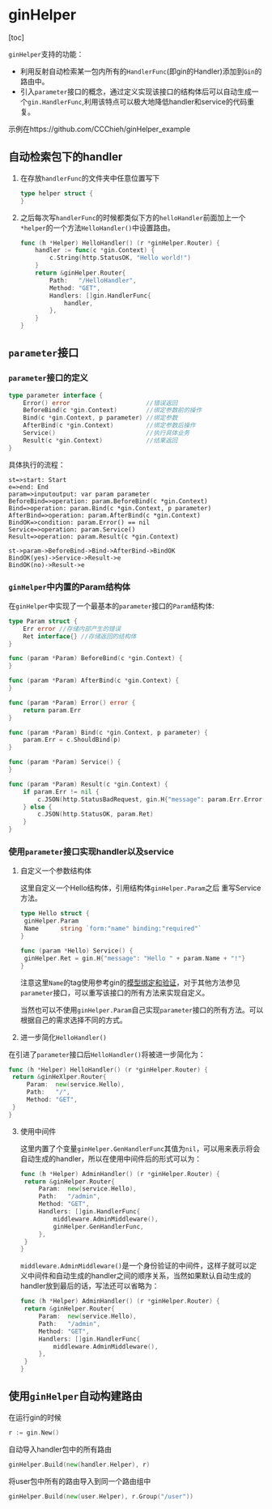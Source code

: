# ginHelper

[toc]

`ginHelper`支持的功能：

* 利用反射自动检索某一包内所有的`HandlerFunc`(即gin的Handler)添加到`Gin`的路由中。
* 引入`parameter`接口的概念，通过定义实现该接口的结构体后可以自动生成一个`gin.HandlerFunc`,利用该特点可以极大地降低handler和service的代码重复。

示例在https://github.com/CCChieh/ginHelper_example

## 自动检索包下的handler

1. 在存放`handlerFunc`的文件夹中任意位置写下
    ```go
    type helper struct {
    }
    ```
2. 之后每次写`handlerFunc`的时候都类似下方的`helloHandler`前面加上一个
    `*helper`的一个方法`HelloHandler()`中设置路由。

    ```go
    func (h *Helper) HelloHandler() (r *ginHelper.Router) {
        handler := func(c *gin.Context) {
            c.String(http.StatusOK, "Hello world!")
        }
        return &ginHelper.Router{
            Path:   "/HelloHandler",
            Method: "GET",
            Handlers: []gin.HandlerFunc{
                handler,
            },
        }
    }

    ```
## `parameter`接口

### `parameter`接口的定义

```go
type parameter interface {
	Error() error                     //错误返回
	BeforeBind(c *gin.Context)        //绑定参数前的操作
	Bind(c *gin.Context, p parameter) //绑定参数
	AfterBind(c *gin.Context)         //绑定参数后操作
	Service()                         //执行具体业务
	Result(c *gin.Context)            //结果返回
}
```

具体执行的流程：

```flow
st=>start: Start
e=>end: End
param=>inputoutput: var param parameter
BeforeBind=>operation: param.BeforeBind(c *gin.Context)
Bind=>operation: param.Bind(c *gin.Context, p parameter)
AfterBind=>operation: param.AfterBind(c *gin.Context)
BindOK=>condition: param.Error() == nil
Service=>operation: param.Service()                        
Result=>operation: param.Result(c *gin.Context)

st->param->BeforeBind->Bind->AfterBind->BindOK
BindOK(yes)->Service->Result->e
BindOK(no)->Result->e
```

### `ginHelper`中内置的Param结构体

在`ginHelper`中实现了一个最基本的`parameter`接口的`Param`结构体:

```go
type Param struct {
	Err error //存储内部产生的错误
	Ret interface{} //存储返回的结构体
}

func (param *Param) BeforeBind(c *gin.Context) {
}

func (param *Param) AfterBind(c *gin.Context) {
}

func (param *Param) Error() error {
	return param.Err
}

func (param *Param) Bind(c *gin.Context, p parameter) {
	param.Err = c.ShouldBind(p)
}

func (param *Param) Service() {
}

func (param *Param) Result(c *gin.Context) {
	if param.Err != nil {
		c.JSON(http.StatusBadRequest, gin.H{"message": param.Err.Error()})
	} else {
		c.JSON(http.StatusOK, param.Ret)
	}
}
```

### 使用`parameter`接口实现handler以及service

1. 自定义一个参数结构体

   这里自定义一个Hello结构体，引用结构体`ginHelper.Param`之后 重写Service方法。

   ```go
   type Hello struct {
   	ginHelper.Param
   	Name      string `form:"name" binding:"required"`
   }
   
   func (param *Hello) Service() {
   	ginHelper.Ret = gin.H{"message": "Hello " + param.Name + "!"}
   }
   ```

   注意这里`Name`的tag使用参考gin的[模型绑定和验证](https://gin-gonic.com/zh-cn/docs/examples/binding-and-validation/)，对于其他方法参见`parameter`接口，可以重写该接口的所有方法来实现自定义。

   当然也可以不使用`ginHelper.Param`自己实现`parameter`接口的所有方法。可以根据自己的需求选择不同的方式。

2.  进一步简化`HelloHandler()`
   
   在引进了`parameter`接口后`HelloHandler()`将被进一步简化为：
   
   ```go
   func (h *Helper) HelloHandler() (r *ginHelper.Router) {
   	return &ginHeXlper.Router{
   		Param:  new(service.Hello),
   		Path:   "/",
   		Method: "GET",
   	}
   }
   ```
   
3. 使用中间件

   这里内置了个变量`ginHelper.GenHandlerFunc`其值为`nil`，可以用来表示将会自动生成的handler，所以在使用中间件后的形式可以为：

   ```go
   func (h *Helper) AdminHandler() (r *ginHelper.Router) {
   	return &ginHelper.Router{
   		Param:  new(service.Hello),
   		Path:   "/admin",
   		Method: "GET",
   		Handlers: []gin.HandlerFunc{
   			middleware.AdminMiddleware(),
   			ginHelper.GenHandlerFunc,
   		},
   	}
   }
   ```

   `middleware.AdminMiddleware()`是一个身份验证的中间件，这样子就可以定义中间件和自动生成的handler之间的顺序关系，当然如果默认自动生成的handler放到最后的话，写法还可以省略为：

   ```go
   func (h *Helper) AdminHandler() (r *ginHelper.Router) {
   	return &ginHelper.Router{
   		Param:  new(service.Hello),
   		Path:   "/admin",
   		Method: "GET",
   		Handlers: []gin.HandlerFunc{
   			middleware.AdminMiddleware(),
   		},
   	}
   }
   ```

   


## 使用`ginHelper`自动构建路由

在运行gin的时候

```go
r := gin.New()
```
自动导入handler包中的所有路由
```go
ginHelper.Build(new(handler.Helper), r)
```
将user包中所有的路由导入到同一个路由组中
```go
ginHelper.Build(new(user.Helper), r.Group("/user"))
```